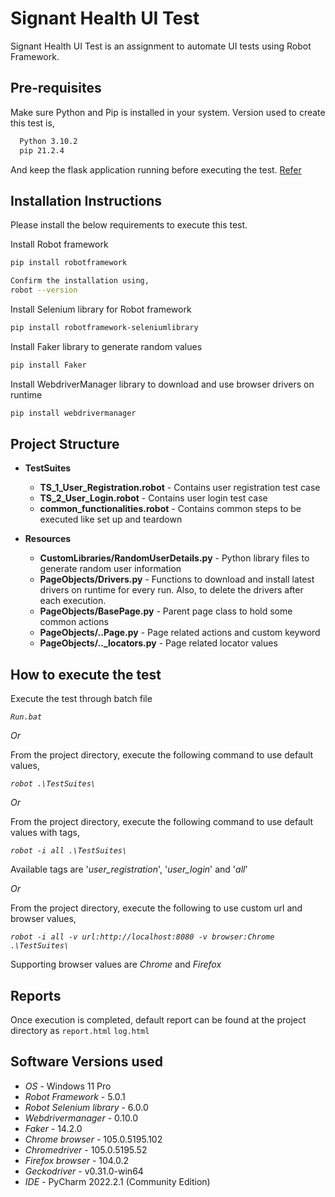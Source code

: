 # Signant Health UI Test
Signant Health UI Test is an assignment to automate UI tests using Robot Framework.

## Pre-requisites
Make sure Python and Pip is installed in your system.
Version used to create this test is,
```bash
  Python 3.10.2
  pip 21.2.4
```
And keep the flask application running before executing the test. [Refer](https://github.com/sh-rdtaci/Flasky)
## Installation Instructions
Please install the below requirements to execute this test.

Install Robot framework
```bash
pip install robotframework

Confirm the installation using,
robot --version
```
Install Selenium library for Robot framework
```bash
pip install robotframework-seleniumlibrary
```
Install Faker library to generate random values
```bash
pip install Faker
```
Install WebdriverManager library to download and use browser drivers on runtime
```bash
pip install webdrivermanager
```

## Project Structure
* **TestSuites**
  * **TS_1_User_Registration.robot** - Contains user registration test case
  * **TS_2_User_Login.robot** - Contains user login test case
  * **common_functionalities.robot** - Contains common steps to be executed like set up and teardown

* **Resources**
  * **CustomLibraries/RandomUserDetails.py** - Python library files to generate random user information
  * **PageObjects/Drivers.py**     - Functions to download and install latest drivers on runtime for every run. Also, to delete the drivers after each execution.
  * **PageObjects/BasePage.py**     - Parent page class to hold some common actions
  * **PageObjects/..Page.py**     - Page related actions and custom keyword
  * **PageObjects/.._locators.py**     - Page related locator values
  
  
## How to execute the test
Execute the test through batch file 

*`Run.bat`*

*Or*

From the project directory, execute the following command to use default values,

*`robot .\TestSuites\`*

*Or*

From the project directory, execute the following command to use default values with tags,

*`robot -i all .\TestSuites\`*

Available tags are '_user_registration_', '_user_login_' and '_all_'

*Or*

From the project directory, execute the following to use custom url and browser values,

*`robot -i all -v url:http://localhost:8080 -v browser:Chrome .\TestSuites\`*

Supporting browser values are *Chrome* and *Firefox*

## Reports
Once execution is completed, default report can be found at the project directory as `report.html` `log.html`

## Software Versions used

* *OS*  - Windows 11 Pro
* *Robot Framework* - 5.0.1
* *Robot Selenium library*  - 6.0.0
* *Webdrivermanager* - 0.10.0
* *Faker* - 14.2.0
* *Chrome browser*  - 105.0.5195.102
* *Chromedriver* - 105.0.5195.52
* *Firefox browser* - 104.0.2
* *Geckodriver* - v0.31.0-win64
* *IDE* - PyCharm 2022.2.1 (Community Edition)

